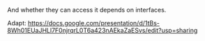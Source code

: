 And whether they can access it depends on interfaces.

Adapt: https://docs.google.com/presentation/d/1tBs-8Wh01EUaJHLl7F0njrqrL0T6a423nAEkaZaESvs/edit?usp=sharing